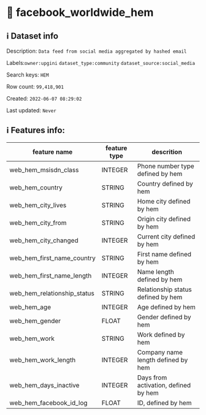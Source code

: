 # 📖 facebook_worldwide_hem 
## ℹ️ Dataset info 
Description: `Data feed from social media aggregated by hashed email` 

Labels:`owner:upgini` `dataset_type:community` `dataset_source:social_media` 

Search keys: `HEM`

Row count: `99,418,901`

Created: `2022-06-07 08:29:02` 

Last updated: `Never` 

## ℹ️ Features info:
|feature name|feature type|descrition|
|---|---|---|
|web_hem_msisdn_class|INTEGER|Phone number type defined by hem|
|web_hem_country|STRING|Country defined by hem|
|web_hem_city_lives|STRING|Home city defined by hem|
|web_hem_city_from|STRING|Origin city defined by hem|
|web_hem_city_changed|INTEGER|Current city defined by hem|
|web_hem_first_name_country|STRING|First name defined by hem|
|web_hem_first_name_length|INTEGER|Name length defined by hem|
|web_hem_relationship_status|STRING|Relationship status defined by hem|
|web_hem_age|INTEGER|Age defined by hem|
|web_hem_gender|FLOAT|Gender defined by hem|
|web_hem_work|STRING|Work defined by hem|
|web_hem_work_length|INTEGER|Company name length defined by hem|
|web_hem_days_inactive|INTEGER|Days from activation, defined by hem|
|web_hem_facebook_id_log|FLOAT|ID, defined by hem|
